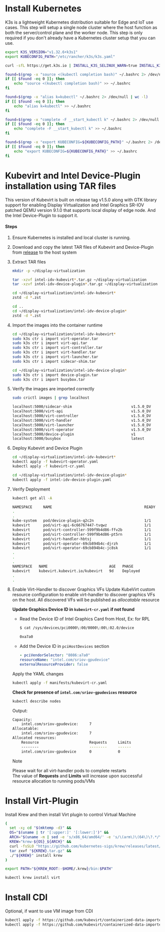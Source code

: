 # Install Kubernetes
K3s is a lightweight Kubernetes distribution suitable for Edge and IoT use cases. This step will setup a single node cluster where the host function as both the server/control plane and the worker node. This step is only required if you don't already have a Kubernetes cluster setup that you can use.
```sh
export K3S_VERSION="v1.32.6+k3s1"
export KUBECONFIG_PATH="/etc/rancher/k3s/k3s.yaml"

curl -sfL https://get.k3s.io | INSTALL_K3S_SELINUX_WARN=true INSTALL_K3S_VERSION=${K3S_VERSION}  sh -s - --disable=traefik --write-kubeconfig-mode=644

found=$(grep -x "source <(kubectl completion bash)" ~/.bashrc 2> /dev/null | wc -l)
if [[ $found -eq 0 ]]; then
    echo "source <(kubectl completion bash)" >> ~/.bashrc
fi

found=$(grep -x "alias k=kubectl" ~/.bashrc 2> /dev/null | wc -l)
if [[ $found -eq 0 ]]; then
    echo "alias k=kubectl" >> ~/.bashrc
fi

found=$(grep -x "complete -F __start_kubectl k" ~/.bashrc 2> /dev/null | wc -l)
if [[ $found -eq 0 ]]; then
    echo "complete -F __start_kubectl k" >> ~/.bashrc
fi

found=$(grep -x "export KUBECONFIG=${KUBECONFIG_PATH}" ~/.bashrc 2> /dev/null | wc -l)
if [[ $found -eq 0 ]]; then
    echo "export KUBECONFIG=${KUBECONFIG_PATH}" >> ~/.bashrc
fi
```


# Kubevirt and Intel Device-Plugin installation using TAR files
This version of Kubevirt is built on release tag v1.5.0 along with GTK library support for enabling Display Virtualization and Intel Graphics SR-IOV patched QEMU version 9.1.0 that supports local display of edge node. And the Intel Device-Plugin to support it.

#### Steps
1.  Ensure Kubernetes is installed and local cluster is running.
2.  Download and copy the latest TAR files of Kubevirt and Device-Plugin from [release](https://github.com/open-edge-platform/edge-desktop-virtualization/releases) to the host system
3.  Extract TAR files
    ```sh
    mkdir -p ~/display-virtualization

    tar -xzvf intel-idv-kubevirt*.tar.gz ~/display-virtualization
    tar -xzvf intel-idv-device-plugin*.tar.gz ~/display-virtualization

    cd ~/display-virtualization/intel-idv-kubevirt*
    zstd -d *.zst

    cd ..
    cd ~/display-virtualization/intel-idv-device-plugin*
    zstd -d *.zst
    ```
4.  Import the images into the container runtime
    ```sh
    cd ~/display-virtualization/intel-idv-kubevirt*
    sudo k3s ctr i import virt-operator.tar
    sudo k3s ctr i import virt-api.tar
    sudo k3s ctr i import virt-controller.tar
    sudo k3s ctr i import virt-handler.tar
    sudo k3s ctr i import virt-launcher.tar
    sudo k3s ctr i import sidecar-shim.tar

    cd ~/display-virtualization/intel-idv-device-plugin*
    sudo k3s ctr i import device-plugin.tar
    sudo k3s ctr i import busybox.tar
    ```
5.  Verify the images are imported correctly
    ```sh
    sudo crictl images | grep localhost

    localhost:5000/sidecar-shim                           v1.5.0_DV           c48d79a700926       51.5MB
    localhost:5000/virt-api                               v1.5.0_DV           025a39d7f7504       28.6MB
    localhost:5000/virt-controller                        v1.5.0_DV           d1cb23d032aa0       27.9MB
    localhost:5000/virt-handler                           v1.5.0_DV           a9bd1a37e2e0c       90.7MB
    localhost:5000/virt-launcher                          v1.5.0_DV           c69ddc6b90387       403MB
    localhost:5000/virt-operator                          v1.5.0_DV           99462ddb3a866       39.8MB
    localhost:5000/device-plugin                          v1                  156ba1fcaf549       21.3MB
    localhost:5000/busybox                                latest              ff7a7936e9306       2.21MB
    ```
6.  Deploy Kubevirt and Device Plugin
    ```sh
    cd ~/display-virtualization/intel-idv-kubevirt*
    kubectl apply -f kubevirt-operator.yaml
    kubectl apply -f kubevirt-cr.yaml

    cd ~/display-virtualization/intel-idv-device-plugin*
    kubectl apply -f intel-idv-device-plugin.yaml
    ```
7.  Verify Deployment
    ```sh
    kubectl get all -A

    NAMESPACE     NAME                                          READY   STATUS    RESTARTS      AGE
    .
    .
    kube-system   pod/device-plugin-q2c2n                       1/1     Running   0             10d
    kubevirt      pod/virt-api-6c66767447-tvqwz                 1/1     Running   0             8d
    kubevirt      pod/virt-controller-599f9b4d86-ffv2b          1/1     Running   0             8d
    kubevirt      pod/virt-controller-599f9b4d86-pt5rn          1/1     Running   0             8d
    kubevirt      pod/virt-handler-hbtsj                        1/1     Running   0             8d
    kubevirt      pod/virt-operator-69cb894b4c-djrzh            1/1     Running   0             8d
    kubevirt      pod/virt-operator-69cb894b4c-jc8sk            1/1     Running   0             8d
    .
    .
    .
    NAMESPACE   NAME                            AGE   PHASE
    kubevirt    kubevirt.kubevirt.io/kubevirt   9d    Deployed
    .
    .
    ```
8.  Enable Virt-Handler to discover Graphics VFs
    Update KubeVirt custom resource configuration to enable virt-handler to discover graphics VFs on the host. All discovered VFs will be published as *allocatable* resource

    **Update Graphics Device ID in `kubevirt-cr.yaml` if not found**
      - Read the Device ID of Intel Graphics Card from Host, Ex: for RPL
        ```sh
        $ cat /sys/devices/pci0000\:00/0000\:00\:02.0/device

        0xa7a0
        ```
      - Add the Device ID in `pciHostDevices` section
        ```yaml
        - pciVendorSelector: "8086:a7a0"
        resourceName: "intel.com/sriov-gpudevice"
        externalResourceProvider: false
        ```

    Apply the YAML changes
    ```sh
    kubectl apply -f manifests/kubevirt-cr.yaml
    ```

    **Check for presence of `intel.com/sriov-gpudevices` resource**

    ```sh
    kubectl describe nodes
    ```
    Output:
    ```sh
    Capacity:
        intel.com/sriov-gpudevice:     7
    Allocatable:
        intel.com/sriov-gpudevice:     7
    Allocated resources:
        Resource                       Requests     Limits
        --------                       --------     ------
        intel.com/sriov-gpudevice      0            0
    ```
    > [!Note] 
    > Please wait for all virt-handler pods to complete restarts\
    > The value of **Requests** and **Limits** will increase upon successful resource allocation to running pods/VMs


# Install Virt-Plugin

  Install Krew and then install Virt plugin to control Virtual Machine
  ```sh
  (
    set -x; cd "$(mktemp -d)" &&
    OS="$(uname | tr '[:upper:]' '[:lower:]')" &&
    ARCH="$(uname -m | sed -e 's/x86_64/amd64/' -e 's/\(arm\)\(64\)\?.*/\1\2/' -e 's/aarch64$/arm64/')" &&
    KREW="krew-${OS}_${ARCH}" &&
    curl -fsSLO "https://github.com/kubernetes-sigs/krew/releases/latest/download/${KREW}.tar.gz" &&
    tar zxvf "${KREW}.tar.gz" &&
    ./"${KREW}" install krew
  )

  export PATH="${KREW_ROOT:-$HOME/.krew}/bin:$PATH"

  kubectl krew install virt
  ```

# Install CDI
  Optional, if want to use VM image from CDI
  ```sh
  kubectl apply -f https://github.com/kubevirt/containerized-data-importer/releases/download/v1.60.3/cdi-operator.yaml
  kubectl apply -f https://github.com/kubevirt/containerized-data-importer/releases/download/v1.60.3/cdi-cr.yaml
  ```
